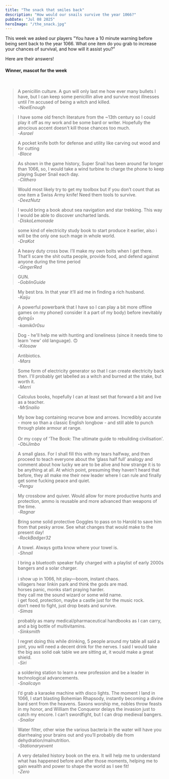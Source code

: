 ```yaml
---
title: "The snack that smiles back"
description: "How would our snails survive the year 1066?"
pubDate: "Jul 08 2025"
heroImage: "/the_snack.jpg"
---
```


This week we asked our players "You have a 10 minute warning before being sent back to the year 1066. What one item do you grab to increase your chances of survival, and how will it assist you?" 

Here are their answers!

<h4>Winner, mascot for the week</h4><br>

>A penicillin culture. A gun will only last me how ever many bullets I have, but I can keep some penicillin alive and survive most illnesses until I'm accused of being a witch and killed.<br>
>-<cite>NoelEnough</cite>

>I have some old french literature from the ~13th century so I could play it off as my work and be some bard or writer. Hopefully the atrocious accent doesn't kill those chances too much.<br>
>-<cite>Asrael</cite>


>A pocket knife both for defense and utility like carving out wood and for cutting<br>
>-<cite>Blace</cite>


>As shown in the game history, Super Snail has been around far longer than 1066, so, I would take a wind turbine to charge the phone to keep playing Super Snail each day.<br>
>-<cite>Clithero</cite>

>Would most likely try to get my toolbox but if you don’t count that as one item a Swiss Army knife! Need them tools to survive.<br>
>-<cite>DeezNutz</cite>

>I would bring a book about sea navigation and star trekking. This way I would be able to discover uncharted lands.<br>
>-<cite>DiskoLemonade</cite>


>some kind of electricity study book to start produce it earlier, also i will be the only one such mage in whole world.<br>
>-<cite>DraKot</cite>


>A heavy duty cross bow. I’ll make my own bolts when I get there. That’ll scare the shit outta people, provide food, and defend against anyone during the time period<br>
>-<cite>GingerRed</cite>

>GUN.<br>
>-<cite>GoblinGuide</cite>

>My best bra. In that year it’ll aid me in finding a rich husband.<br>
>-<cite>Kaiju</cite>

>A powerful powerbank that I have so I can play a bit more offline games on my phone(I consider it a part of my body) before inevitably dying👍<br>
>-<cite>kamik0r0su</cite>

>Dog - he'll help me with hunting and loneliness (since it needs time to learn 'new' old language). 🙃<br>
>-<cite>Kilosaw</cite>


>Antibiotics.<br>
>-<cite>Mars</cite>


>Some form of electricity generator so that I can create electricity back then. I'll probably get labelled as a witch and burned at the stake, but worth it.<br>
>-<cite>Merri</cite>

>Calculus books, hopefully I can at least set that forward a bit and live as a teacher.<br>
>-<cite>MrSnailio</cite>

>My bow bag containing recurve bow and arrows. Incredibly accurate - more so than a classic English longbow - and still able to punch through plate armour at range.<br>
><br>
>Or my copy of 'The Book: The ultimate guide to rebuilding civilisation'.<br>
>-<cite>ObiJimbo</cite>

>A small glass. For I shall fill this with my tears halfway, and then proceed to teach everyone about the ‘glass half full’ analogy and comment about how lucky we are to be 
>alive and how strange it is to be anything at all. At which point, presuming they haven’t heard that before, they all make me their new leader where I can rule and 
>finally get some fucking peace and quiet.<br>
>-<cite>Pengu</cite>

>My crossbow and quiver. Would allow for more productive hunts and protection, ammo is reusable and more advanced than weapons of the time.<br>
>-<cite>Ragnar</cite>

>Bring some solid protective Goggles to pass on to Harold to save him from that pesky arrow. See what changes that would make to the present day!<br>
>-<cite>RockBadger32</cite>

>A towel. Always gotta know where your towel is.<br>
>-<cite>Shnail</cite>


>I bring a bluetooth speaker fully charged with a playlist of early 2000s bangers and a solar charger.<br>
><br>
>i show up in 1066, hit play—boom, instant chaos.<br>
>villagers hear linkin park and think the gods are mad.<br>
>horses panic, monks start praying harder.<br>
>they call me the sound wizard or some wild name.<br>
>i get food, protection, maybe a castle just for the music rock.<br>
>don’t need to fight, just drop beats and survive.<br>
>-<cite>Simas</cite>


>probably as many medical/pharmaceutical handbooks as I can carry, and a big bottle of multivitamins.<br>
>-<cite>Sinksmith</cite>


>I regret doing this while drinking, 5 people around my table all said a pint, you will need a decent drink for the nerves. I said I would take the big ass solid oak table we are sitting at, it would make a great shield.<br>
>-<cite>Siri</cite>


>a soldering station to learn a new profession and be a leader in technological advancements.<br>
>-<cite>Snailcayn</cite>


>I’d grab a karaoke machine with disco lights. The moment I land in 1066, I start blasting Bohemian Rhapsody, instantly becoming a divine bard sent from the heavens. 
>Saxons worship me, nobles throw feasts in my honor, and William the Conqueror delays the invasion just to catch my encore. I can’t swordfight, but I can drop medieval bangers.<br>
>-<cite>Snailor</cite>


>Water filter, other wise the various bacteria in the water will have you diarrheaing your brains out and you’ll probably die from dehydration/malnutrition.<br>
>-<cite>Stationaryevent</cite>


>A very detailed history book on the era. It will help me to understand what has happened before and after those moments, helping me to gain wealth and power to shape the world as I see fit!<br>
>-<cite>Zero</cite>